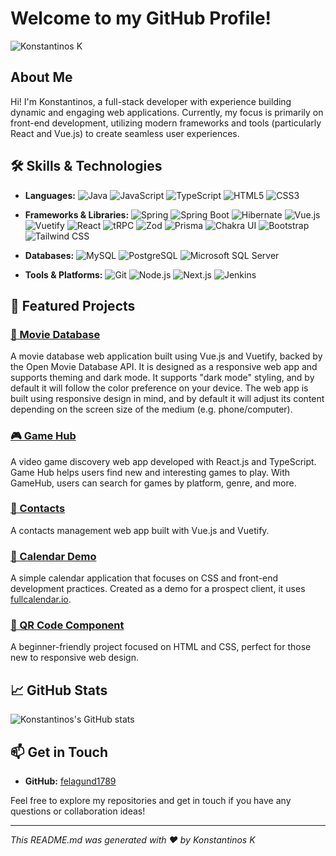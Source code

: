 # Welcome to my GitHub Profile!

![Konstantinos K](https://avatars.githubusercontent.com/u/16318784?s=128&v=4) <!-- replace with the actual avatar URL -->

## About Me

Hi! I'm Konstantinos, a full-stack developer with experience building dynamic and engaging web applications. Currently, my focus is primarily on front-end development, utilizing modern frameworks and tools (particularly React and Vue.js) to create seamless user experiences.

## 🛠️ Skills & Technologies

- **Languages:** 
  ![Java](https://img.shields.io/badge/Java-000000?style=flat-square&logo=openjdk&logoColor=white)
  ![JavaScript](https://img.shields.io/badge/JavaScript-F7DF1E?style=flat-square&logo=javascript&logoColor=black)
  ![TypeScript](https://img.shields.io/badge/TypeScript-3178C6?style=flat-square&logo=typescript&logoColor=white)
  ![HTML5](https://img.shields.io/badge/HTML5-E34F26?style=flat-square&logo=html5&logoColor=white)
  ![CSS3](https://img.shields.io/badge/CSS3-1572B6?style=flat-square&logo=css3&logoColor=white)

- **Frameworks & Libraries:** 
  ![Spring](https://img.shields.io/badge/Spring-6DB33F?style=flat-square&logo=spring&logoColor=white)
  ![Spring Boot](https://img.shields.io/badge/Spring_Boot-6DB33F?style=flat-square&logo=spring-boot&logoColor=white)
  ![Hibernate](https://img.shields.io/badge/Hibernate-59666C?style=flat-square&logo=hibernate&logoColor=white)
  ![Vue.js](https://img.shields.io/badge/Vue.js-4FC08D?style=flat-square&logo=vue.js&logoColor=white)
  ![Vuetify](https://img.shields.io/badge/Vuetify-1867C0?style=flat-square&logo=vuetify&logoColor=white)
  ![React](https://img.shields.io/badge/React-61DAFB?style=flat-square&logo=react&logoColor=black)
  ![tRPC](https://img.shields.io/badge/tRPC-2596be?style=flat-square&logo=trpc&logoColor=white)
  ![Zod](https://img.shields.io/badge/Zod-3178C6?style=flat-square&logo=zod&logoColor=white)
  ![Prisma](https://img.shields.io/badge/Prisma-2D3748?style=flat-square&logo=prisma&logoColor=white)
  ![Chakra UI](https://img.shields.io/badge/Chakra_UI-319795?style=flat-square&logo=chakraui&logoColor=white)
  ![Bootstrap](https://img.shields.io/badge/Bootstrap-7952B3?style=flat-square&logo=bootstrap&logoColor=white)
  ![Tailwind CSS](https://img.shields.io/badge/Tailwind_CSS-38B2AC?style=flat-square&logo=tailwindcss&logoColor=white)

- **Databases:** 
  ![MySQL](https://img.shields.io/badge/MySQL-4479A1?style=flat-square&logo=mysql&logoColor=white)
  ![PostgreSQL](https://img.shields.io/badge/PostgreSQL-336791?style=flat-square&logo=postgresql&logoColor=white)
  ![Microsoft SQL Server](https://img.shields.io/badge/Microsoft_SQL_Server-CC2927?style=flat-square&logo=microsoft-sql-server&logoColor=white)

- **Tools & Platforms:** 
  ![Git](https://img.shields.io/badge/Git-F05032?style=flat-square&logo=git&logoColor=white)
  ![Node.js](https://img.shields.io/badge/Node.js-339933?style=flat-square&logo=nodedotjs&logoColor=white)
  ![Next.js](https://img.shields.io/badge/Next.js-000000?style=flat-square&logo=nextdotjs&logoColor=white)
  ![Jenkins](https://img.shields.io/badge/Jenkins-D24939?style=flat-square&logo=jenkins&logoColor=white)

## 🌟 Featured Projects

### [🎥 Movie Database](https://github.com/felagund1789/movie-database)
A movie database web application built using Vue.js and Vuetify, backed by the Open Movie Database API. It is designed as a responsive web app and supports theming and dark mode. It supports "dark mode" styling, and by default it will follow the color preference on your device. The web app is built using responsive design in mind, and by default it will adjust its content depending on the screen size of the medium (e.g. phone/computer).

### [🎮 Game Hub](https://github.com/felagund1789/game-hub)
A video game discovery web app developed with React.js and TypeScript. Game Hub helps users find new and interesting games to play. With GameHub, users can search for games by platform, genre, and more.

### [📇 Contacts](https://github.com/felagund1789/contacts)
A contacts management web app built with Vue.js and Vuetify.

### [📅 Calendar Demo](https://github.com/felagund1789/calendar)
A simple calendar application that focuses on CSS and front-end development practices. Created as a demo for a prospect client, it uses [fullcalendar.io](https://fullcalendar.io/).

### [🔲 QR Code Component](https://github.com/felagund1789/qr-code-component)
A beginner-friendly project focused on HTML and CSS, perfect for those new to responsive web design.

## 📈 GitHub Stats

![Konstantinos's GitHub stats](https://github-readme-stats.vercel.app/api?username=felagund1789&show_icons=true&theme=radical)

## 📫 Get in Touch

- **GitHub:** [felagund1789](https://github.com/felagund1789)

Feel free to explore my repositories and get in touch if you have any questions or collaboration ideas!

---

_This README.md was generated with ❤️ by Konstantinos K_

